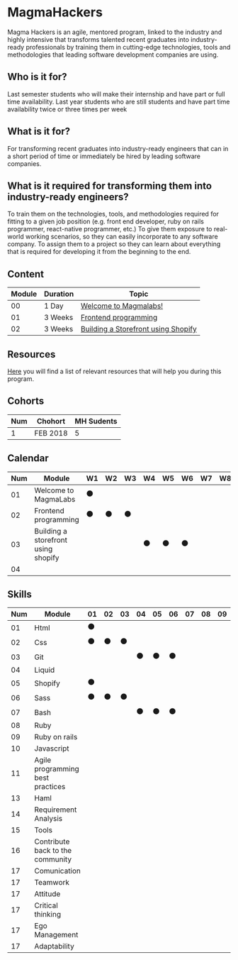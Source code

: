 # MagmaHackers
Magma Hackers is an agile, mentored program, linked to the industry and highly intensive that transforms talented recent graduates into industry-ready professionals by training them in cutting-edge technologies, tools and methodologies that leading software development companies are using.

## Who is it for?
Last semester students who will make their internship and have  part or full time availability.
Last year students who are still students and have part time availability twice or three times per week

## What is it for?
For transforming recent graduates into industry-ready engineers that can in a short period of time or immediately be hired by leading software companies.

## What is it required for transforming them into industry-ready engineers?
To train them on the technologies, tools, and methodologies required for fitting to a given job position (e.g. front end developer, ruby on rails programmer, react-native programmer, etc.)
To give them exposure to real-world working scenarios, so they can easily incorporate to any software company.
To assign them to a project so they can learn about everything that is required for developing it from the beginning to the end.

## Content

Module | Duration | Topic
----- | ---- | ----
00 | 1 Day | [Welcome to Magmalabs!](https://github.com/magma-labs/MagmaHackers/tree/master/module-00)
01 | 3 Weeks | [Frontend programming](https://github.com/magma-labs/MagmaHackers/blob/master/module-01)
02 | 3 Weeks |[Building a Storefront using Shopify](https://github.com/magma-labs/MagmaHackers/tree/master/module-02)

## Resources

[Here](https://github.com/magma-labs/MagmaHackers/blob/master/resources.md) you will find a list of relevant resources that will help you during this program.

## Cohorts

Num | Chohort | MH Sudents
----- | ---- | ----
1 | FEB 2018 | 5

## Calendar
     
Num | Module | W1 | W2 | W3 | W4 | W5 | W6 | W7 | W8 | W9 | W10 | W11 | W12 | W13 | W14 | W15 | W16
----- | ---- | ---- | ---- | ---- | ---- | ---- | ---- | ---- | ---- | ---- | ---- | ---- | ---- | ---- | ---- | ---- | ----
01 | Welcome to MagmaLabs | :black_circle: |  | | |  |  | | |  |  | | |  |  | | 
02 | Frontend programming | :black_circle: | :black_circle: | :black_circle:| |  |  | | |  |  | | |  | | | |
03 | Building a storefront using shopify | | |  | :black_circle: | :black_circle: | :black_circle:  | | |  |  | | |  |  | | 
04 | |  |  | | |  |  | | |  |  | | |  |  | | 

## Skills

Num | Module | 01 | 02 | 03 | 04 | 05 | 06 | 07 | 08 | 09 | 10 | 11 | 12 | 13 | 14 | 15 | 16
----- | ---- | ---- | ---- | ---- | ---- | ---- | ---- | ---- | ---- | ---- | ---- | ---- | ---- | ---- | ---- | ---- | ----
01 | Html | :black_circle: |  | | |  |  | | |  |  | | |  |  | | 
02 | Css | :black_circle: | :black_circle: | :black_circle:| |  |  | | |  |  | | |  | | | |
03 | Git | | |  | :black_circle: | :black_circle: | :black_circle:  | | |  |  | | |  |  | | 
04 | Liquid |  | | |  |  | | |  |  | | |  |  | | 
05 | Shopify | :black_circle: |  | | |  |  | | |  |  | | |  |  | | 
06 | Sass | :black_circle: | :black_circle: | :black_circle:| |  |  | | |  |  | | |  | | | |
07 | Bash | | |  | :black_circle: | :black_circle: | :black_circle:  | | |  |  | | |  |  | | 
08 | Ruby|  | | |  |  | | |  |  | | |  |  | | 
09 | Ruby on rails |  | | |  |  | | |  |  | | |  |  | | 
10 | Javascript |  | | |  |  | | |  |  | | |  |  | | 
11 | Agile programming best practices |  | | |  |  | | |  |  | | |  |  | | 
13 | Haml |  | | |  |  | | |  |  | | |  |  | | 
14 | Requirement Analysis |  | | |  |  | | |  |  | | |  |  | | 
15 | Tools |  | | |  |  | | |  |  | | |  |  | | 
16 | Contribute back to the community |  | | |  |  | | |  |  | | |  |  | | 
17 | Comunication |  | | |  |  | | |  |  | | |  |  | | 
17 | Teamwork |  | | |  |  | | |  |  | | |  |  | | 
17 | Attitude |  | | |  |  | | |  |  | | |  |  | | 
17 | Critical thinking |  | | |  |  | | |  |  | | |  |  | | 
17 | Ego Management |  | | |  |  | | |  |  | | |  |  | | 
17 | Adaptability |  | | |  |  | | |  |  | | |  |  | | 




